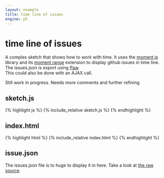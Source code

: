 ```yaml
---
layout: example
title: time line of issues
engine: p5
---
```


# time line of issues

A complex sketch that shows how to work with time. It uses the [moment.js](http://momentjs.com/) library and its [moment range](http://gf3.github.io/moment-range/) extension to display github issues in time line. The issues.json is export using [Paw](https://luckymarmot.com/paw).  
This could also be done with an AJAX call.  

Still work in progress. Needs more comments and further refining  

## sketch.js 
{% highlight js %}
{% include_relative sketch.js %}
{% endhighlight %}

## index.html 
{% highlight html %}
{% include_relative index.html %}
{% endhighlight %}


## issue.json

The issues.json file is to huge to display it in here. Take a look at [the raw source](issue.json).  


<script type="text/javascript" src="https://cdnjs.cloudflare.com/ajax/libs/moment.js/2.10.6/moment.min.js"></script>
<script type="text/javascript" src="https://cdnjs.cloudflare.com/ajax/libs/moment-range/2.0.3/moment-range.js"></script>